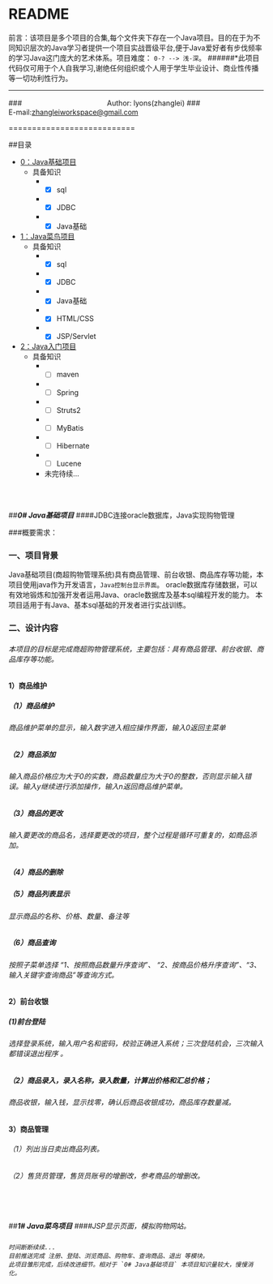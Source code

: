 README
===========================
前言：该项目是多个项目的合集,每个文件夹下存在一个Java项目。目的在于为不同知识层次的Java学习者提供一个项目实战晋级平台,便于Java爱好者有步伐频率的学习Java这门庞大的艺术体系。项目难度： `0-? --> 浅-深`。
######*此项目代码仅可用于个人自我学习,谢绝任何组织或个人用于学生毕业设计、商业性传播等一切功利性行为。
****
###　　　　　　　　　　　　Author: lyons(zhanglei)
###　　　　　　　　　 E-mail:zhangleiworkspace@gmail.com

===========================



##<a name="index"/>目录
* [0：Java基础项目](#project0)
    * 具备知识
        * - [x] sql
        * - [x] JDBC
        * - [x] Java基础
* [1：Java菜鸟项目](#project1) 
    * 具备知识
        * - [x] sql
        * - [x] JDBC
        * - [x] Java基础
        * - [x] HTML/CSS
        * - [x] JSP/Servlet
* [2：Java入门项目](#project2) 
    * 具备知识
        * - [ ] maven
        * - [ ] Spring
        * - [ ] Struts2
        * - [ ] MyBatis
        * - [ ] Hibernate
        * - [ ] Lucene
        *  未完待续...


<br><br>


##<a name="project0"/>___0# Java基础项目___
####JDBC连接oracle数据库，Java实现购物管理
   
###概要需求：
### 一、项目背景
  Java基础项目(商超购物管理系统)具有商品管理、前台收银、商品库存等功能，本项目使用java作为开发语言，`Java控制台显示界面`。
  oracle数据库存储数据，可以有效地锻炼和加强开发者运用Java、oracle数据库及基本sql编程开发的能力。
  本项目适用于有Java、基本sql基础的开发者进行实战训练。
   <h3>二、设计内容
   <h6>   本项目的目标是完成商超购物管理系统，主要包括：具有商品管理、前台收银、商品库存等功能。
   <h4>1）商品维护
   <h5>  （1）商品维护
   <h6>       商品维护菜单的显示，输入数字进入相应操作界面，输入0返回主菜单
   <h5>  （2）商品添加
   <h6>       输入商品价格应为大于0的实数，商品数量应为大于0的整数，否则显示输入错误。输入y继续进行添加操作，输入n返回商品维护菜单。
   <h5>  （3）商品的更改
   <h6>       输入要更改的商品名，选择要更改的项目，整个过程是循环可重复的，如商品添加。
   <h5>  （4）商品的删除
   <h5>  （5）商品列表显示
   <h6>       显示商品的名称、价格、数量、备注等
   <h5>  （6）商品查询 
   <h6>       按照子菜单选择 “1、按照商品数量升序查询”、 “2、按商品价格升序查询”、“3、输入关键字查询商品”等查询方式。
   <h4>2）前台收银
   <h5>   (1)前台登陆 
   <h6>         选择登录系统，输入用户名和密码，校验正确进入系统；三次登陆机会，三次输入都错误退出程序 。
   <h5>  （2）商品录入，录入名称，录入数量，计算出价格和汇总价格； 
   <h6>         商品收银，输入钱，显示找零，确认后商品收银成功，商品库存数量减。
   <h4>3）商品管理
   <h6>  （1）列出当日卖出商品列表。
   <h6>  （2）售货员管理，售货员账号的增删改，参考商品的增删改。

<br><br><br>


##<a name="project1"/>___1# Java菜鸟项目___
####JSP显示页面，模拟购物网站。

###
    时间断断续续...
    目前推送完成 注册、登陆、浏览商品、购物车、查询商品、退出 等模块。
    此项目雏形完成，后续改进细节。相对于 `0# Java基础项目` 本项目知识量较大，慢慢消化。

